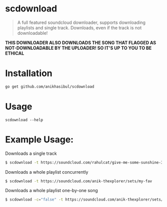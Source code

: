 # scdownload

> A full featured soundcloud downloader, supports downloading playlists and single track. Downloads, even if the track is not downloadable!

**THIS DOWNLOADER ALSO DOWNLOADS THE SONG THAT FLAGGED AS NOT-DOWNLOADABLE BY THE UPLOADER! SO IT'S UP TO YOU TO BE ETHICAL**

# Installation

```sh
go get github.com/anikhasibul/scdownload
```

# Usage 

```
scdownload --help
```

# Example Usage:

Downloads a single track
```sh
$ scdownload -t https://soundcloud.com/rahulcat/give-me-some-sunshine-3idiots
```

Downloads a whole playlist concurrently
```sh
$ scdownload -t https://soundcloud.com/anik-thexplorer/sets/my-fav
``` 

Downloads a whole playlist one-by-one song
```sh
$ scdownload -c="false" -t https://soundcloud.com/anik-thexplorer/sets/my-fav
``` 

